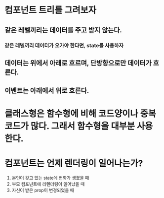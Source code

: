 # 컴포넌트 트리를 그려보자

## 같은 레벨끼리는 데이터를 주고 받지 않는다.

### 같은 레벨끼리 데이터가 오가야 한다면, state를 사용하자

## 데이터는 위에서 아래로 흐르며, 단방향으로만 데이터가 흐른다.

## 이벤트는 아래에서 위로 흐른다.

# 클래스형은 함수형에 비해 코드양이나 중복코드가 많다. 그래서 함수형을 대부분 사용한다.

# 컴포넌트는 언제 렌더링이 일어나는가?

1. 본인이 갖고 있는 state에 변화가 생겼을 때
2. 부모 컴포넌트에 리렌더링이 일어났을 때
3. 자신이 받은 prop이 변경되었을 때

